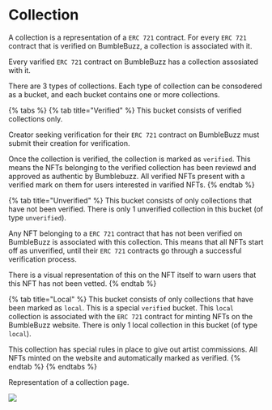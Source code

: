 # Collection

A collection is a representation of a `ERC 721` contract. For every `ERC 721` contract that is verified on BumbleBuzz, a collection is associated with it.

Every varified `ERC 721` contract on BumbleBuzz has a collection assosiated with it.

There are 3 types of collections. Each type of collection can be consodered as a bucket, and each bucket contains one or more collections.

{% tabs %}
{% tab title="Verified" %}
This bucket consists of verified collections only.

Creator seeking verification for their `ERC 721` contract on BumbleBuzz must submit their creation for verification.

Once the collection is verified, the collection is marked as `verified`. This means the NFTs belonging to the verified collection has been reviewd and approved as authentic by Bumblebuzz. All verified NFTs present with a verified mark on them for users interested in varified NFTs.&#x20;
{% endtab %}

{% tab title="Unverified" %}
This bucket consists of only collections that have not been verified. There is only 1 unverified collection in this bucket (of type `unverified`).&#x20;

Any NFT belonging to a `ERC 721` contract that has not been verified on BumbleBuzz is associated with this collection. This means that all NFTs start off as unverified, until their `ERC 721` contracts go through a successful verification process.

There is a visual representation of this on the NFT itself to warn users that this NFT has not been vetted.
{% endtab %}

{% tab title="Local" %}
This bucket consists of only collections that have been marked as `local`. This is a special `verified` bucket. This `local` collection is associated with the `ERC 721` contract for minting NFTs on the BumbleBuzz website. There is only 1 local collection in this bucket (of type `local`).&#x20;

This collection has special rules in place to give out artist commissions. All NFTs minted on the website and automatically marked as verified.
{% endtab %}
{% endtabs %}

Representation of a collection page.

![](../.gitbook/assets/collection\_page.png)
